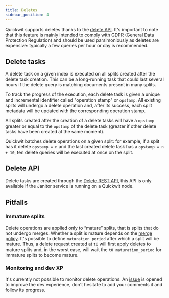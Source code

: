 ```yaml
---
title: Deletes
sidebar_position: 4
---
```


Quickwit supports deletes thanks to the [delete API](../reference/rest-api.md#delete-api). It's important to note that this feature is mainly intended to comply with GDPR (General Data Protection Regulation) and should be used parsimoniously as deletes are expensive: typically a few queries per hour or day is recommended.

## Delete tasks

A delete task on a given index is executed on all splits created after the delete task creation. This can be a long-running task that could last several hours if the delete query is matching documents present in many splits.

To track the progress of the execution, each delete task is given a unique and incremental identifier called "operation stamp" or `opstamp`. All existing splits will undergo a delete operation and, after its success, each split metadata will be updated with the corresponding operation stamp.

All splits created after the creation of a delete tasks will have a `opstamp` greater or equal to the `opstamp` of the delete task (greater if other delete tasks have been created at the same moment).

Quickwit batches delete operations on a given split: for example, if a split has it delete `opstamp = n` and the last created delete task has a `opstamp = n + 10`, ten delete queries will be executed at once on the split.

## Delete API

Delete tasks are created through the [Delete REST API](../reference/rest-api.md#delete-api), this API is only available if the Janitor service is running on a Quickwit node.

## Pitfalls

### Immature splits

Delete operations are applied only to “mature” splits, that is splits that do not undergo merges. Whether a split is mature depends on the [merge policy](../configuration/index-config.md#merge-policies). It's possible to define `maturation_period` after which a split will be mature. Thus, a delete request created at `t0` will first apply deletes to mature splits and, in the worst case, will wait the `t0 maturation_period` for immature splits to become mature.


### Monitoring and dev XP

It's currently not possible to monitor delete operations. An [issue](https://github.com/quickwit-oss/quickwit/issues/2494) is opened to improve the dev experience, don't hesitate to add your comments it and follow its progress.
